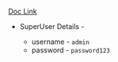[Doc Link](https://www.django-rest-framework.org/tutorial/5-relationships-and-hyperlinked-apis/)



* SuperUser Details -

    - username - `admin`
    - password - `password123`